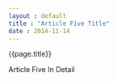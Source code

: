 ```yaml
---
layout : default
title : "Article Five Title"
date : 2014-11-14
---
```



<h>{{page.title}}</h>

Article Five In Detail
